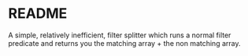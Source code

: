 # README

A simple, relatively inefficient, filter splitter which runs a normal filter predicate and returns you the matching array + the non matching array.